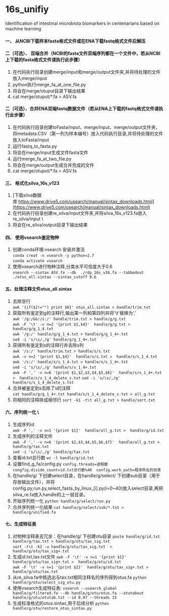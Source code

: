 # 16s_unifiy
Identification of intestinal microbiota  biomarkers in centenarians based on machine learning
#### 一、 从NCBI下载样本fasta格式文件或在ENA下载fastq格式文件后解压

#### 二（可选）、 双端合并（NCBI的fasta文件双端序列都在一个文件中，若从NCBI上下载的fasta格式文件请执行此步骤）
1. 在代码执行目录创建merge/input和merge/output文件夹,并将待处理的文件放入merge/input 
2. python执行merge_fa_at_one_file.py
3. 将会在merge/otuput目录下输出结果 
4. cat merge/otuput/*.fa > ASV.fa
#### 二（可选）、合并ENA双端fastq数据文件（若从ENA上下载的fastq格式文件请执行此步骤）
1. 在代码执行目录创建toFasta/input、merge/input、merge/output文件夹，将metadata.CSV（第一列为样本编号）放入代码执行目录,并将待处理的文件放入toFasta/input
2. 运行fastq_to_fasta.py
3. 将会在merge/input生成文件fasta文件
4. 运行merge_fa_at_two_file.py
5. 将会在merge/output生成合并完成的文件
6. cat merge/otuput/*.fa > ASV.fa
#### 三、 格式化silva_16s_v123
1. [下载silva数据库:https://www.drive5.com/usearch/manual/sintax_downloads.html](https://www.drive5.com/usearch/manual/sintax_downloads.html)
2. 在代码执行目录创建re_silva/input文件夹,并将silva_16s_v123.fa放入re_silva/input \
3. 将会在re_silva/output目录下输出结果
#### 四、 使用vsearch鉴定物种
1. 创建conda环境:vsearch 安装并激活\
`conda creat -n vsearch -y python=2.7` \
`conda activate vsearch`
2. 使用vsearch进行物种注释,分类水平可信度大于0.6 \
`vsearch --sintax ASV.fa --db  ./rdp_16s_v16.fa --tabbedout ./otus_all.sintax --sintax_cutoff 0.6 `
#### 五、处理注释文件otus_all.sintax 
1. 去除空行 \
`awk '{if($2!="") print $0}' otus_all.sintax > handle/trim.txt`
2. 获取所有鉴定到g的注释行,输出第一列和第四列并将'\t'替换为',' \
`awk '/g:/&&!/s:/' handle/trim.txt > handle/g/g.txt`  \
`awk -F '\t' -v n=2 '{print $1,$4}'  handle/g/g.txt > handle/g/g_1_4.txt` \
`awk '/g:/' handle/g/g_1_4.txt > handle/g/g_1_4+.txt` \
`sed -i 's/\s/,/g' handle/g/g_1_4+.txt` 
3. 获得所有鉴定到s的注释行并去除s列 \
`awk '/s:/' handle/trim.txt > handle/s/s.txt` \
`awk -v n=2 '{print $1,$4}'  handle/s/s.txt >  handle/s/s_1_4.txt` \
`awk '/s:/' handle/s/s_1_4.txt > handle/s/s_1_4+.txt` \
`sed -i 's/\s/,/g' handle/s/s_1_4+.txt` \
`awk -F ',' -v n=6 '{print $1,$2,$3,$4,$5,$6}'  handle/s/s_1_4+.txt >  handle/s/s_1_4_delete_s.txt`
`sed -i 's/\s/,/g' handle/s/s_1_4_delete_s.txt` 
4. 合并被鉴定到s去除了s的注释 \
`cat handle/g/g_1_4+.txt handle/s/s_1_4_delete_s.txt > all_g.txt`
5. 将相同的注释排成相邻行
`sort -k1 -t\t all_g.txt > handle/sort.txt`
#### 六、序列统一化 \
1. 生成序列id \
`awk -F ',' -v n=1 '{print $1}'  handle/all_g.txt >  handle/g/id.txt`
2. 生成序列的注释文件 \
`awk -F ',' -v n=6 '{print $2,$3,$4,$5,$6,$7}'  handle/all_g.txt >  handle/g/tax.txt` \
`sed -i 's/\s/,/g' handle/g/tax.txt`
3. 查看id.txt总行数
`wc -l handle/g/id.txt`
4. 设置find_g_fa/config.py
`config.threads=进程数  congfig.divide_count=id.txt总行数%40  config.work_path=程序所在的目录`
5. 在handle/g/ 下创建select目录，在handle/g/select/ 下创建sub目录（用于存放输出文件），并将config.py,run.py,select_fasta_by_linux_[i].py(i=0~40)放入select目录,再把silva_re.fa放入handle的上一层目录。
6. 开始序列统一化
`python handle/g/select/run.py`
7. 合并序列统一化结果
`cat handle/g/select/sub/*.txt > handle/g/unified.fa`
#### 七、生成特征表
1. 对物种注释表去冗余：在handle/g/ 下创建otu目录
`paste handle/g/id.txt handle/g/tax.txt > handle/g/otu/tax_sig.txt` \
`sort -t\t -k2 -u handle/g/otu/tax_sig.txt  > handle/g/otu/tax_sig+.txt`
2. 生成id.txt,tax.txt文件
`awk -F '\t' -v n=1 '{print $1}'  handle/g/otu/tax_sig+.txt >  handle/g/otu/id.txt` \
`awk -F '\t' -v n=1 '{print $2}'  handle/g/otu/tax_sig+.txt >  handle/g/otu/tax.txt`
3. 从re_silva.fa中挑选出与tax.txt相同注释名的序列得到otus.fa
`python handle/g/otu/select_sig_otu.py`
4. 使用vsearch生成特征表:
`vsearch --usearch_global handle/g/filtered.fa --db handle/g/otu/otus.fa --otutabout handle/g/otu/otutab.txt --id 0.97 --threads 15`
5. 生成标准格式的otus.sintax,用于后续分析
`python handle/g/otu/restore_otus_sintax.py`

